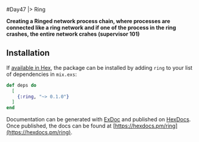 #Day47 |>  Ring

**Creating a Ringed network process chain, where processes are connected like a ring network and if one of the process in the ring crashes, the entire network crahes (supervisor 101)**

## Installation

If [available in Hex](https://hex.pm/docs/publish), the package can be installed
by adding `ring` to your list of dependencies in `mix.exs`:

```elixir
def deps do
  [
    {:ring, "~> 0.1.0"}
  ]
end
```

Documentation can be generated with [ExDoc](https://github.com/elixir-lang/ex_doc)
and published on [HexDocs](https://hexdocs.pm). Once published, the docs can
be found at [https://hexdocs.pm/ring](https://hexdocs.pm/ring).

